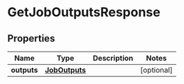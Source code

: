 

# GetJobOutputsResponse

## Properties

Name | Type | Description | Notes
------------ | ------------- | ------------- | -------------
**outputs** | [**JobOutputs**](JobOutputs.md) |  |  [optional]



